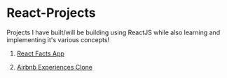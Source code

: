# React-Projects

Projects I have built/will be building using ReactJS while also learning and implementing it's various concepts!

1. <a href = "https://react-facts-app-project-1.netlify.app/" target = "_blank">React Facts App</a>

2. <a href = "https://airbnb-experiences-clone-react.netlify.app/" target = "_blank">Airbnb Experiences Clone</a>
